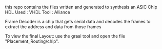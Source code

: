 this repo contains the files written and generated to synthesis an ASIC Chip
HDL Used : VHDL 
Tool : Alliance

Frame Decoder is a chip that gets serial data and decodes the frames to extract the address and data from those frames

To view the final Layout: use the graal tool and open the file "Placement_Routing/chip".
